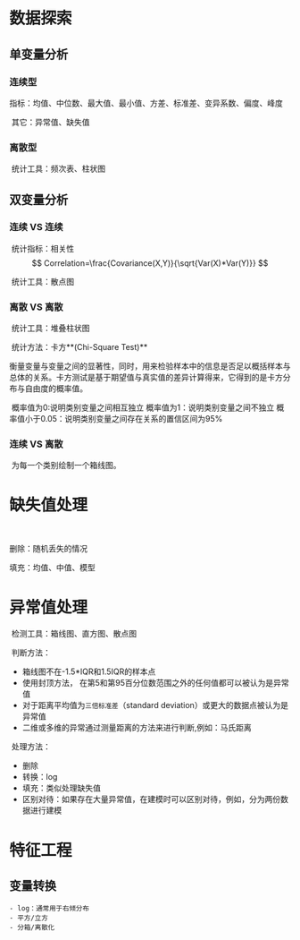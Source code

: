 # 数据探索

## 单变量分析

### 连续型

​		指标：均值、中位数、最大值、最小值、方差、标准差、变异系数、偏度、峰度

​		其它：异常值、缺失值

### 离散型

​		统计工具：频次表、柱状图

## 双变量分析

### 连续 VS 连续

​		统计指标：相关性
$$
Correlation=\frac{Covariance(X,Y)}{\sqrt{Var(X)*Var(Y)}}
$$


​		统计工具：散点图

### 离散 VS 离散

​		统计工具：堆叠柱状图

​		统计方法：卡方**(Chi-Square Test)**

​		衡量变量与变量之间的显著性，同时，用来检验样本中的信息是否足以概括样本与总体的关系。卡方测试是基于期望值与真实值的差异计算得来，它得到的是卡方分布与自由度的概率值。

​		概率值为0:说明类别变量之间相互独立
​		概率值为1：说明类别变量之间不独立
​		概率值小于0.05：说明类别变量之间存在关系的置信区间为95%

### 连续 VS 离散

​		为每一个类别绘制一个箱线图。



# 缺失值处理

​	

删除：随机丢失的情况

填充：均值、中值、模型



# 异常值处理

​	检测工具：箱线图、直方图、散点图



​	判断方法：

- 箱线图不在-1.5*IQR和1.5IQR的样本点
- 使用封顶方法， 在第5和第95百分位数范围之外的任何值都可以被认为是异常值
- 对于距离平均值为`三倍标准差`（standard deviation）或更大的数据点被认为是异常值
- 二维或多维的异常通过测量距离的方法来进行判断,例如：马氏距离



​	处理方法：

- 删除
- 转换：log
- 填充：类似处理缺失值
- 区别对待：如果存在大量异常值，在建模时可以区别对待，例如，分为两份数据进行建模



# 特征工程

## 变量转换

	- log：通常用于右倾分布
	- 平方/立方
	- 分箱/离散化

